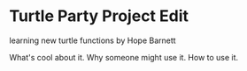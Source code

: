 # Turtle Party Project Edit
learning new turtle functions
by Hope Barnett

What's cool about it.  Why someone might use it.  How to use it.
